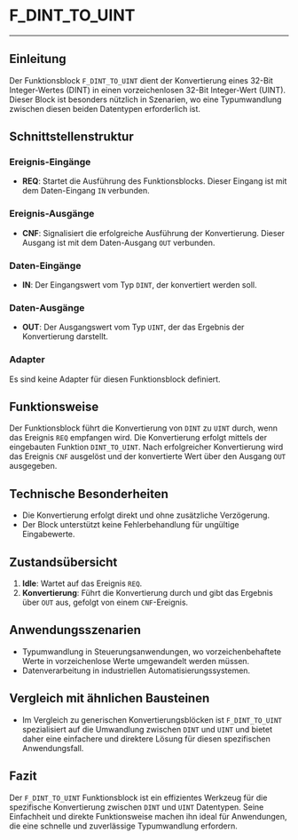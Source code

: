 # F_DINT_TO_UINT

* * * * * * * * * *
## Einleitung
Der Funktionsblock `F_DINT_TO_UINT` dient der Konvertierung eines 32-Bit Integer-Wertes (DINT) in einen vorzeichenlosen 32-Bit Integer-Wert (UINT). Dieser Block ist besonders nützlich in Szenarien, wo eine Typumwandlung zwischen diesen beiden Datentypen erforderlich ist.

## Schnittstellenstruktur

### **Ereignis-Eingänge**
- **REQ**: Startet die Ausführung des Funktionsblocks. Dieser Eingang ist mit dem Daten-Eingang `IN` verbunden.

### **Ereignis-Ausgänge**
- **CNF**: Signalisiert die erfolgreiche Ausführung der Konvertierung. Dieser Ausgang ist mit dem Daten-Ausgang `OUT` verbunden.

### **Daten-Eingänge**
- **IN**: Der Eingangswert vom Typ `DINT`, der konvertiert werden soll.

### **Daten-Ausgänge**
- **OUT**: Der Ausgangswert vom Typ `UINT`, der das Ergebnis der Konvertierung darstellt.

### **Adapter**
Es sind keine Adapter für diesen Funktionsblock definiert.

## Funktionsweise
Der Funktionsblock führt die Konvertierung von `DINT` zu `UINT` durch, wenn das Ereignis `REQ` empfangen wird. Die Konvertierung erfolgt mittels der eingebauten Funktion `DINT_TO_UINT`. Nach erfolgreicher Konvertierung wird das Ereignis `CNF` ausgelöst und der konvertierte Wert über den Ausgang `OUT` ausgegeben.

## Technische Besonderheiten
- Die Konvertierung erfolgt direkt und ohne zusätzliche Verzögerung.
- Der Block unterstützt keine Fehlerbehandlung für ungültige Eingabewerte.

## Zustandsübersicht
1. **Idle**: Wartet auf das Ereignis `REQ`.
2. **Konvertierung**: Führt die Konvertierung durch und gibt das Ergebnis über `OUT` aus, gefolgt von einem `CNF`-Ereignis.

## Anwendungsszenarien
- Typumwandlung in Steuerungsanwendungen, wo vorzeichenbehaftete Werte in vorzeichenlose Werte umgewandelt werden müssen.
- Datenverarbeitung in industriellen Automatisierungssystemen.

## Vergleich mit ähnlichen Bausteinen
- Im Vergleich zu generischen Konvertierungsblöcken ist `F_DINT_TO_UINT` spezialisiert auf die Umwandlung zwischen `DINT` und `UINT` und bietet daher eine einfachere und direktere Lösung für diesen spezifischen Anwendungsfall.

## Fazit
Der `F_DINT_TO_UINT` Funktionsblock ist ein effizientes Werkzeug für die spezifische Konvertierung zwischen `DINT` und `UINT` Datentypen. Seine Einfachheit und direkte Funktionsweise machen ihn ideal für Anwendungen, die eine schnelle und zuverlässige Typumwandlung erfordern.